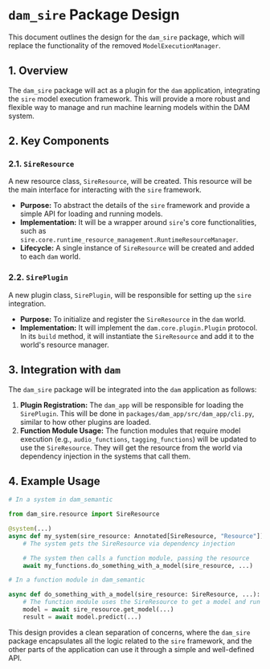 # `dam_sire` Package Design

This document outlines the design for the `dam_sire` package, which will replace the functionality of the removed `ModelExecutionManager`.

## 1. Overview

The `dam_sire` package will act as a plugin for the `dam` application, integrating the `sire` model execution framework. This will provide a more robust and flexible way to manage and run machine learning models within the DAM system.

## 2. Key Components

### 2.1. `SireResource`

A new resource class, `SireResource`, will be created. This resource will be the main interface for interacting with the `sire` framework.

-   **Purpose:** To abstract the details of the `sire` framework and provide a simple API for loading and running models.
-   **Implementation:** It will be a wrapper around `sire`'s core functionalities, such as `sire.core.runtime_resource_management.RuntimeResourceManager`.
-   **Lifecycle:** A single instance of `SireResource` will be created and added to each `dam` world.

### 2.2. `SirePlugin`

A new plugin class, `SirePlugin`, will be responsible for setting up the `sire` integration.

-   **Purpose:** To initialize and register the `SireResource` in the `dam` world.
-   **Implementation:** It will implement the `dam.core.plugin.Plugin` protocol. In its `build` method, it will instantiate the `SireResource` and add it to the world's resource manager.

## 3. Integration with `dam`

The `dam_sire` package will be integrated into the `dam` application as follows:

1.  **Plugin Registration:** The `dam_app` will be responsible for loading the `SirePlugin`. This will be done in `packages/dam_app/src/dam_app/cli.py`, similar to how other plugins are loaded.
2.  **Function Module Usage:** The function modules that require model execution (e.g., `audio_functions`, `tagging_functions`) will be updated to use the `SireResource`. They will get the resource from the world via dependency injection in the systems that call them.

## 4. Example Usage

```python
# In a system in dam_semantic

from dam_sire.resource import SireResource

@system(...)
async def my_system(sire_resource: Annotated[SireResource, "Resource"]):
    # The system gets the SireResource via dependency injection

    # The system then calls a function module, passing the resource
    await my_functions.do_something_with_a_model(sire_resource, ...)

# In a function module in dam_semantic

async def do_something_with_a_model(sire_resource: SireResource, ...):
    # The function module uses the SireResource to get a model and run it
    model = await sire_resource.get_model(...)
    result = await model.predict(...)
```

This design provides a clean separation of concerns, where the `dam_sire` package encapsulates all the logic related to the `sire` framework, and the other parts of the application can use it through a simple and well-defined API.
